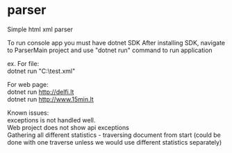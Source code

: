 # parser
Simple html xml parser

To run console app you must have dotnet SDK
After installing SDK, navigate to ParserMain project and use "dotnet run" command to run application

ex. For file:  
  dotnet run "C:\test.xml"  
  
For web page:  
  dotnet run http://delfi.lt  
  dotnet run http://www.15min.lt  

Known issues:  
  exceptions is not handled well.  
  Web project does not show api exceptions  
  Gathering all different statistics - traversing document from start (could be done with one traverse unless we would use different statistics separately)
